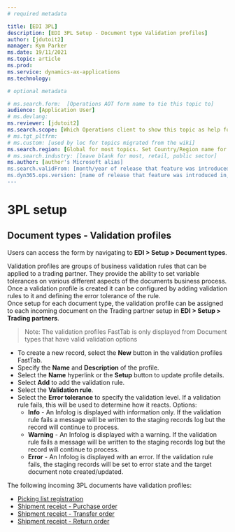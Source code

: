 ```yaml
---
# required metadata

title: [EDI 3PL]
description: [EDI 3PL Setup - Document type Validation profiles]
author: [jdutoit2]
manager: Kym Parker
ms.date: 19/11/2021
ms.topic: article
ms.prod: 
ms.service: dynamics-ax-applications
ms.technology: 

# optional metadata

# ms.search.form:  [Operations AOT form name to tie this topic to]
audience: [Application User]
# ms.devlang: 
ms.reviewer: [jdutoit2]
ms.search.scope: [Which Operations client to show this topic as help for, to be set by content strategist, see list here: https://microsoft.sharepoint.com/teams/DynDoc/_layouts/15/WopiFrame.aspx?sourcedoc={23419e1c-eb64-42e9-aa9b-79875b428718}&action=edit&wd=target%28Core-Dynamics-AX-CP-requirements%2Eone%7C4CC185C0%2DEFAA%2D42CD%2D94B9%2D8F2A45E7F61A%2FVersions-list-for-docs-topics%7CC14BE630%2D5151%2D49D6%2D8305%2D554B5084593C%2F%29]
# ms.tgt_pltfrm: 
# ms.custom: [used by loc for topics migrated from the wiki]
ms.search.region: [Global for most topics. Set Country/Region name for localizations]
# ms.search.industry: [leave blank for most, retail, public sector]
ms.author: [author's Microsoft alias]
ms.search.validFrom: [month/year of release that feature was introduced in, in format yyyy-mm-dd]
ms.dyn365.ops.version: [name of release that feature was introduced in, see list here: https://microsoft.sharepoint.com/teams/DynDoc/_layouts/15/WopiFrame.aspx?sourcedoc={23419e1c-eb64-42e9-aa9b-79875b428718}&action=edit&wd=target%28Core-Dynamics-AX-CP-requirements%2Eone%7C4CC185C0%2DEFAA%2D42CD%2D94B9%2D8F2A45E7F61A%2FVersions-list-for-docs-topics%7CC14BE630%2D5151%2D49D6%2D8305%2D554B5084593C%2F%29]
---
```


# 3PL setup
## Document types - Validation profiles

Users can access the form by navigating to **EDI > Setup > Document types**.

Validation profiles are groups of business validation rules that can be applied to a trading partner. They provide the ability to set variable tolerances on various different aspects of the documents business process. Once a validation profile is created it can be configured by adding validation rules to it and defining the error tolerance of the rule. <br>
Once setup for each document type, the validation profile can be assigned to each incoming document on the Trading partner setup in **EDI > Setup > Trading partners**.

> Note:  The validation profiles FastTab is only displayed from Document types that have valid validation options

- To create a new record, select the **New** button in the validation profiles FastTab.
- Specify the **Name** and **Description** of the profile.
- Select the **Name** hyperlink or the **Setup** button to update profile details.
- Select **Add** to add the validation rule.
- Select the **Validation rule**.
- Select the **Error tolerance** to specify the validation level.  If a validation rule fails, this will be used to determine how it reacts. Options:
  - **Info** - An Infolog is displayed with information only. If the validation rule fails a message will be written to the staging records log but the record will continue to process.
  - **Warning** - An Infolog is displayed with a warning. If the validation rule fails a message will be written to the staging records log but the record will continue to process. 
  - **Error** - An Infolog is displayed with an error. If the validation rule fails, the staging records will be set to error state and the target document note created/updated. 

The following incoming 3PL documents have validation profiles:
- [Picking list registration](VALIDATION-PROFILES/Picking-list-registration.md)
- [Shipment receipt - Purchase order](VALIDATION-PROFILES/Shipment-receipt---Purchase-order.md)
- [Shipment receipt - Transfer order](VALIDATION-PROFILES/Shipment-receipt---Transfer-order.md)
- [Shipment receipt - Return order](VALIDATION-PROFILES/Shipment-receipt---Return-order.md)
